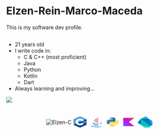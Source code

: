 # Elzen-Rein-Marco-Maceda
This is my software dev profile.

##

### 
- 21 years old  
- I write code in:
  - C & C++ (most proficient)
  - Java
  - Python
  - Kotlin
  - Dart
- Always learning and improving...

<div>
  <a href="https://github.com/azaleamiku">
    <img height="50%" src="https://github-readme-stats.vercel.app/api/top-langs/?username=azaleamiku&layout=compact&langs_count=7&theme=radical"/>
  </a>
</div>

<br/>

<div align="center" style="display: inline_block"><br>
  <img align="center" alt="Elzen-C" height="30" width="40" src="https://upload.wikimedia.org/wikipedia/commons/1/18/C_Programming_Language.svg">
  <img align="center" alt="Elzen-Cpp" height="30" width="40" src="https://raw.githubusercontent.com/devicons/devicon/master/icons/cplusplus/cplusplus-original.svg">
  <img align="center" alt="Elzen-Java" height="30" width="40" src="https://raw.githubusercontent.com/devicons/devicon/master/icons/java/java-original.svg">
  <img align="center" alt="Elzen-Python" height="30" width="40" src="https://raw.githubusercontent.com/devicons/devicon/master/icons/python/python-original.svg">
  <img align="center" alt="Elzen-Kotlin" height="30" width="40" src="https://raw.githubusercontent.com/devicons/devicon/master/icons/kotlin/kotlin-original.svg">
  <img align="center" alt="Elzen-Dart" height="30" width="40" src="https://raw.githubusercontent.com/devicons/devicon/master/icons/dart/dart-original.svg">
</div>

##

<div>
  <a href="mailto:macedaelzen@gmail.com">

